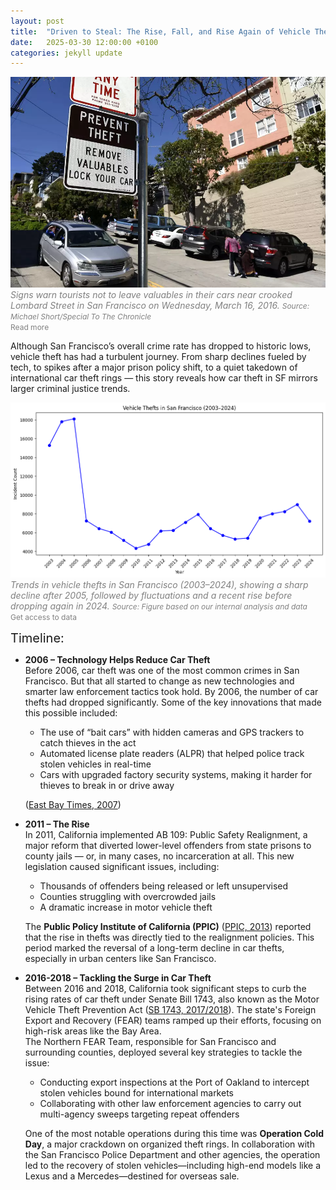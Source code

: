 ```yaml
---
layout: post
title:  "Driven to Steal: The Rise, Fall, and Rise Again of Vehicle Thefts in San Francisco"
date:   2025-03-30 12:00:00 +0100
categories: jekyll update
---
```


![Image showing warning plate in San Franciso saying: Prevent Theft: Remove Valuables Lock Your Car](/images/car-theft-plate.png)
<span style="font-size: 14px; color: gray;">*Signs warn tourists not to leave valuables in their cars near crooked Lombard Street in San Francisco on Wednesday, March 16, 2016.*</span>
<span style="font-size: 12px; color: gray;">
  *Source: Michael Short/Special To The Chronicle*  
  <a href="https://www.sfgate.com/crime/article/S-F-car-break-ins-up-31-percent-nearly-triple-6894503.php" target="_blank" style="color: gray; text-decoration: none;">
    Read more
  </a>
</span>


Although San Francisco’s overall crime rate has dropped to historic lows, vehicle theft has had a turbulent journey. From sharp declines fueled by tech, to spikes after a major prison policy shift, to a quiet takedown of international car theft rings — this story reveals how car theft in SF mirrors larger criminal justice trends.


![Graph showing vehicle theft trend over 21 years (2003 - 2024) in San Francisco](/images/vehicle-theft-trend-line-chart.png)
<span style="font-size: 14px; color: gray;">*Trends in vehicle thefts in San Francisco (2003–2024), showing a sharp decline after 2005, followed by fluctuations and a recent rise before dropping again in 2024.*</span>
<span style="font-size: 12px; color: gray;">
  *Source: Figure based on our internal analysis and data*  
  <a href="https://data.sfgov.org/Public-Safety/Police-Department-Incident-Reports-Historical-2003/tmnf-yvry/about_data" target="_blank" style="color: gray; text-decoration: none;">
    Get access to data
  </a>
</span>

<span style="font-size: 20px">Timeline:</span>


- **2006 – Technology Helps Reduce Car Theft**  
  Before 2006, car theft was one of the most common crimes in San Francisco. But that all started to change as new technologies and smarter law enforcement tactics took hold. By 2006, the number of car thefts had dropped significantly. Some of the key innovations that made this possible included:  
  - The use of “bait cars” with hidden cameras and GPS trackers to catch thieves in the act  
  - Automated license plate readers (ALPR) that helped police track stolen vehicles in real-time  
  - Cars with upgraded factory security systems, making it harder for thieves to break in or drive away  
  
  
  ([East Bay Times, 2007](https://www-eastbaytimes-com.cdn.ampproject.org/v/s/www.eastbaytimes.com/2007/02/16/car-thefts-decrease-statewide/amp/?amp_gsa=1&amp_js_v=a9&usqp=mq331AQIUAKwASCAAgM%3D#amp_tf=From%20%251%24s&aoh=17430097887173&referrer=https%3A%2F%2Fwww.google.com&ampshare=https%3A%2F%2Fwww.eastbaytimes.com%2F2007%2F02%2F16%2Fcar-thefts-decrease-statewide%2F))  



- **2011 – The Rise**  
  In 2011, California implemented AB 109: Public Safety Realignment, a major reform that diverted lower-level offenders from state prisons to county jails — or, in many cases, no incarceration at all. This new legislation caused significant issues, including:  
  - Thousands of offenders being released or left unsupervised  
  - Counties struggling with overcrowded jails  
  - A dramatic increase in motor vehicle theft  
  
  The **Public Policy Institute of California (PPIC)** ([PPIC, 2013](https://www.ppic.org/publication/public-safety-realignment-and-crime-rates-in-california/)) reported that the rise in thefts was directly tied to the realignment policies. This period marked the reversal of a long-term decline in car thefts, especially in urban centers like San Francisco.


- **2016-2018 – Tackling the Surge in Car Theft**  
  Between 2016 and 2018, California took significant steps to curb the rising rates of car theft under Senate Bill 1743, also known as the Motor Vehicle Theft Prevention Act ([SB 1743, 2017/2018](https://staging.chp.ca.gov/siteassets/files/2017-motor-vehicle-theft-prevention-act-report.pdf)). The state's Foreign Export and Recovery (FEAR) teams ramped up their efforts, focusing on high-risk areas like the Bay Area.  
  The Northern FEAR Team, responsible for San Francisco and surrounding counties, deployed several key strategies to tackle the issue:
  - Conducting export inspections at the Port of Oakland to intercept stolen vehicles bound for international markets  
  - Collaborating with other law enforcement agencies to carry out multi-agency sweeps targeting repeat offenders  

  One of the most notable operations during this time was **Operation Cold Day**, a major crackdown on organized theft rings. In collaboration with the San Francisco Police Department and other agencies, the operation led to the recovery of stolen vehicles—including high-end models like a Lexus and a Mercedes—destined for overseas sale.

